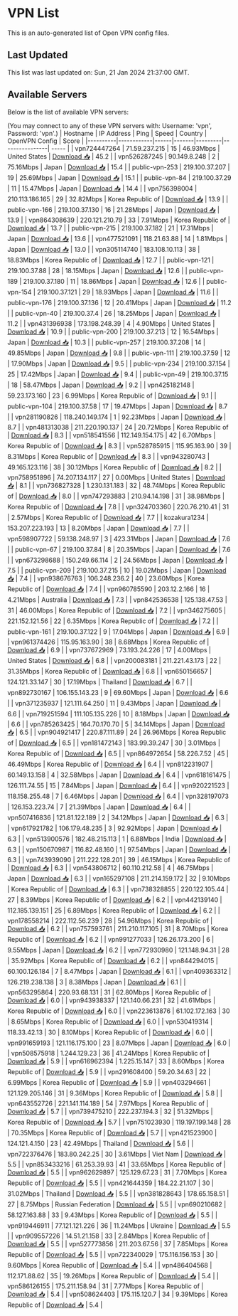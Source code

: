 # VPN List

This is an auto-generated list of Open VPN config files.

## Last Updated

This list was last updated on: Sun, 21 Jan 2024 21:37:00 GMT.

## Available Servers

Below is the list of available VPN servers:

(You may connect to any of these VPN servers with: Username: 'vpn', Password: 'vpn'.)
| Hostname | IP Address | Ping | Speed | Country | OpenVPN Config | Score |
|----------|------------|------|-------|---------|----------------| ----- |
| vpn724447264 | 71.59.237.215 | 15 | 46.93Mbps | United States | [Download 📥](./configs/server_0_US.ovpn) | 45.2 |
| vpn526287245 | 90.149.8.248 | 2 | 75.16Mbps | Japan | [Download 📥](./configs/server_1_JP.ovpn) | 15.4 |
| public-vpn-253 | 219.100.37.207 | 19 | 25.69Mbps | Japan | [Download 📥](./configs/server_2_JP.ovpn) | 15.1 |
| public-vpn-84 | 219.100.37.29 | 11 | 15.47Mbps | Japan | [Download 📥](./configs/server_3_JP.ovpn) | 14.4 |
| vpn756398004 | 210.113.186.165 | 29 | 32.82Mbps | Korea Republic of | [Download 📥](./configs/server_4_KR.ovpn) | 13.9 |
| public-vpn-166 | 219.100.37.130 | 16 | 21.28Mbps | Japan | [Download 📥](./configs/server_5_JP.ovpn) | 13.9 |
| vpn864308639 | 220.121.210.79 | 33 | 7.91Mbps | Korea Republic of | [Download 📥](./configs/server_6_KR.ovpn) | 13.7 |
| public-vpn-215 | 219.100.37.182 | 21 | 17.31Mbps | Japan | [Download 📥](./configs/server_7_JP.ovpn) | 13.6 |
| vpn477521091 | 118.21.63.88 | 14 | 1.81Mbps | Japan | [Download 📥](./configs/server_8_JP.ovpn) | 13.0 |
| vpn305114740 | 183.108.10.113 | 38 | 18.83Mbps | Korea Republic of | [Download 📥](./configs/server_9_KR.ovpn) | 12.7 |
| public-vpn-121 | 219.100.37.88 | 28 | 18.15Mbps | Japan | [Download 📥](./configs/server_10_JP.ovpn) | 12.6 |
| public-vpn-189 | 219.100.37.180 | 11 | 18.86Mbps | Japan | [Download 📥](./configs/server_11_JP.ovpn) | 12.6 |
| public-vpn-154 | 219.100.37.121 | 29 | 18.93Mbps | Japan | [Download 📥](./configs/server_12_JP.ovpn) | 11.6 |
| public-vpn-176 | 219.100.37.136 | 12 | 20.41Mbps | Japan | [Download 📥](./configs/server_13_JP.ovpn) | 11.2 |
| public-vpn-40 | 219.100.37.4 | 26 | 18.25Mbps | Japan | [Download 📥](./configs/server_14_JP.ovpn) | 11.2 |
| vpn431396938 | 173.198.248.39 | 4 | 4.90Mbps | United States | [Download 📥](./configs/server_15_US.ovpn) | 10.9 |
| public-vpn-200 | 219.100.37.213 | 12 | 16.54Mbps | Japan | [Download 📥](./configs/server_16_JP.ovpn) | 10.3 |
| public-vpn-257 | 219.100.37.208 | 14 | 49.85Mbps | Japan | [Download 📥](./configs/server_17_JP.ovpn) | 9.8 |
| public-vpn-111 | 219.100.37.59 | 12 | 17.90Mbps | Japan | [Download 📥](./configs/server_18_JP.ovpn) | 9.5 |
| public-vpn-234 | 219.100.37.154 | 25 | 17.42Mbps | Japan | [Download 📥](./configs/server_19_JP.ovpn) | 9.4 |
| public-vpn-49 | 219.100.37.15 | 18 | 58.47Mbps | Japan | [Download 📥](./configs/server_20_JP.ovpn) | 9.2 |
| vpn425182148 | 59.23.173.160 | 23 | 6.99Mbps | Korea Republic of | [Download 📥](./configs/server_21_KR.ovpn) | 9.1 |
| public-vpn-104 | 219.100.37.58 | 17 | 19.47Mbps | Japan | [Download 📥](./configs/server_22_JP.ovpn) | 8.7 |
| vpn281190826 | 118.240.149.174 | 1 | 92.23Mbps | Japan | [Download 📥](./configs/server_23_JP.ovpn) | 8.7 |
| vpn481313038 | 211.220.190.137 | 24 | 20.72Mbps | Korea Republic of | [Download 📥](./configs/server_24_KR.ovpn) | 8.3 |
| vpn518541556 | 112.149.154.175 | 42 | 6.70Mbps | Korea Republic of | [Download 📥](./configs/server_25_KR.ovpn) | 8.3 |
| vpn528785915 | 115.95.163.90 | 39 | 8.31Mbps | Korea Republic of | [Download 📥](./configs/server_26_KR.ovpn) | 8.3 |
| vpn943280743 | 49.165.123.116 | 38 | 30.12Mbps | Korea Republic of | [Download 📥](./configs/server_27_KR.ovpn) | 8.2 |
| vpn758951896 | 74.207.134.117 | 27 | 0.00Mbps | United States | [Download 📥](./configs/server_28_US.ovpn) | 8.1 |
| vpn736827328 | 1.230.131.183 | 32 | 48.74Mbps | Korea Republic of | [Download 📥](./configs/server_29_KR.ovpn) | 8.0 |
| vpn747293883 | 210.94.14.198 | 31 | 38.98Mbps | Korea Republic of | [Download 📥](./configs/server_30_KR.ovpn) | 7.8 |
| vpn324703360 | 220.76.210.41 | 31 | 2.57Mbps | Korea Republic of | [Download 📥](./configs/server_31_KR.ovpn) | 7.7 |
| kozakura1234 | 153.207.223.193 | 13 | 8.20Mbps | Japan | [Download 📥](./configs/server_32_JP.ovpn) | 7.7 |
| vpn598907722 | 59.138.248.97 | 3 | 423.31Mbps | Japan | [Download 📥](./configs/server_33_JP.ovpn) | 7.6 |
| public-vpn-67 | 219.100.37.84 | 8 | 20.35Mbps | Japan | [Download 📥](./configs/server_34_JP.ovpn) | 7.6 |
| vpn673298688 | 150.249.66.114 | 2 | 24.56Mbps | Japan | [Download 📥](./configs/server_35_JP.ovpn) | 7.5 |
| public-vpn-209 | 219.100.37.215 | 10 | 19.02Mbps | Japan | [Download 📥](./configs/server_36_JP.ovpn) | 7.4 |
| vpn938676763 | 106.248.236.2 | 40 | 23.60Mbps | Korea Republic of | [Download 📥](./configs/server_37_KR.ovpn) | 7.4 |
| vpn960785590 | 203.12.2.166 | 16 | 4.21Mbps | Australia | [Download 📥](./configs/server_38_AU.ovpn) | 7.3 |
| vpn842536538 | 125.138.47.53 | 31 | 46.00Mbps | Korea Republic of | [Download 📥](./configs/server_39_KR.ovpn) | 7.2 |
| vpn346275605 | 221.152.121.56 | 22 | 6.35Mbps | Korea Republic of | [Download 📥](./configs/server_40_KR.ovpn) | 7.2 |
| public-vpn-161 | 219.100.37.122 | 9 | 17.04Mbps | Japan | [Download 📥](./configs/server_41_JP.ovpn) | 6.9 |
| vpn961374426 | 115.95.163.90 | 38 | 8.68Mbps | Korea Republic of | [Download 📥](./configs/server_42_KR.ovpn) | 6.9 |
| vpn737672969 | 73.193.24.226 | 17 | 4.00Mbps | United States | [Download 📥](./configs/server_43_US.ovpn) | 6.8 |
| vpn200083181 | 211.221.43.173 | 22 | 31.35Mbps | Korea Republic of | [Download 📥](./configs/server_44_KR.ovpn) | 6.8 |
| vpn650156657 | 124.121.33.147 | 30 | 17.19Mbps | Thailand | [Download 📥](./configs/server_45_TH.ovpn) | 6.7 |
| vpn892730167 | 106.155.143.23 | 9 | 69.60Mbps | Japan | [Download 📥](./configs/server_46_JP.ovpn) | 6.6 |
| vpn371235937 | 121.111.64.250 | 11 | 9.43Mbps | Japan | [Download 📥](./configs/server_47_JP.ovpn) | 6.6 |
| vpn719251594 | 111.105.135.226 | 10 | 8.18Mbps | Japan | [Download 📥](./configs/server_48_JP.ovpn) | 6.6 |
| vpn785263425 | 164.70.170.70 | 5 | 34.14Mbps | Japan | [Download 📥](./configs/server_49_JP.ovpn) | 6.5 |
| vpn904921417 | 220.87.111.89 | 24 | 26.96Mbps | Korea Republic of | [Download 📥](./configs/server_50_KR.ovpn) | 6.5 |
| vpn181472143 | 183.99.39.247 | 30 | 3.01Mbps | Korea Republic of | [Download 📥](./configs/server_51_KR.ovpn) | 6.5 |
| vpn864972654 | 58.226.7.52 | 45 | 46.49Mbps | Korea Republic of | [Download 📥](./configs/server_52_KR.ovpn) | 6.4 |
| vpn812231907 | 60.149.13.158 | 4 | 32.58Mbps | Japan | [Download 📥](./configs/server_53_JP.ovpn) | 6.4 |
| vpn618161475 | 126.111.74.55 | 15 | 7.84Mbps | Japan | [Download 📥](./configs/server_54_JP.ovpn) | 6.4 |
| vpn920221523 | 118.158.255.48 | 7 | 6.46Mbps | Japan | [Download 📥](./configs/server_55_JP.ovpn) | 6.4 |
| vpn328197073 | 126.153.223.74 | 7 | 21.39Mbps | Japan | [Download 📥](./configs/server_56_JP.ovpn) | 6.4 |
| vpn507416836 | 121.81.122.189 | 2 | 34.12Mbps | Japan | [Download 📥](./configs/server_57_JP.ovpn) | 6.3 |
| vpn617921782 | 106.179.48.235 | 3 | 92.92Mbps | Japan | [Download 📥](./configs/server_58_JP.ovpn) | 6.3 |
| vpn513900576 | 182.48.215.113 | 1 | 6.88Mbps | India | [Download 📥](./configs/server_59_IN.ovpn) | 6.3 |
| vpn150670987 | 116.82.48.160 | 1 | 97.54Mbps | Japan | [Download 📥](./configs/server_60_JP.ovpn) | 6.3 |
| vpn743939090 | 211.222.128.201 | 39 | 46.15Mbps | Korea Republic of | [Download 📥](./configs/server_61_KR.ovpn) | 6.3 |
| vpn543806712 | 60.110.212.58 | 4 | 46.75Mbps | Japan | [Download 📥](./configs/server_62_JP.ovpn) | 6.3 |
| vpn165297108 | 211.214.159.172 | 32 | 9.10Mbps | Korea Republic of | [Download 📥](./configs/server_63_KR.ovpn) | 6.3 |
| vpn738328855 | 220.122.105.44 | 27 | 8.39Mbps | Korea Republic of | [Download 📥](./configs/server_64_KR.ovpn) | 6.2 |
| vpn442139140 | 112.185.139.151 | 25 | 6.89Mbps | Korea Republic of | [Download 📥](./configs/server_65_KR.ovpn) | 6.2 |
| vpn178558214 | 222.112.56.239 | 28 | 54.96Mbps | Korea Republic of | [Download 📥](./configs/server_66_KR.ovpn) | 6.2 |
| vpn757593761 | 211.210.117.105 | 31 | 8.70Mbps | Korea Republic of | [Download 📥](./configs/server_67_KR.ovpn) | 6.2 |
| vpn991277033 | 126.26.173.200 | 6 | 9.55Mbps | Japan | [Download 📥](./configs/server_68_JP.ovpn) | 6.2 |
| vpn772930980 | 121.148.94.31 | 28 | 35.92Mbps | Korea Republic of | [Download 📥](./configs/server_69_KR.ovpn) | 6.2 |
| vpn844294015 | 60.100.126.184 | 7 | 8.47Mbps | Japan | [Download 📥](./configs/server_70_JP.ovpn) | 6.1 |
| vpn409363312 | 126.219.238.138 | 3 | 8.38Mbps | Japan | [Download 📥](./configs/server_71_JP.ovpn) | 6.1 |
| vpn563295864 | 220.93.68.131 | 31 | 62.80Mbps | Korea Republic of | [Download 📥](./configs/server_72_KR.ovpn) | 6.0 |
| vpn943938337 | 121.140.66.231 | 32 | 41.61Mbps | Korea Republic of | [Download 📥](./configs/server_73_KR.ovpn) | 6.0 |
| vpn223613876 | 61.102.172.163 | 30 | 8.65Mbps | Korea Republic of | [Download 📥](./configs/server_74_KR.ovpn) | 6.0 |
| vpn530419314 | 118.33.42.13 | 30 | 8.10Mbps | Korea Republic of | [Download 📥](./configs/server_75_KR.ovpn) | 6.0 |
| vpn991659193 | 121.116.175.100 | 23 | 8.07Mbps | Japan | [Download 📥](./configs/server_76_JP.ovpn) | 6.0 |
| vpn508575918 | 1.244.129.23 | 36 | 41.24Mbps | Korea Republic of | [Download 📥](./configs/server_77_KR.ovpn) | 5.9 |
| vpn616962394 | 1.225.15.147 | 33 | 8.60Mbps | Korea Republic of | [Download 📥](./configs/server_78_KR.ovpn) | 5.9 |
| vpn291608400 | 59.20.34.63 | 22 | 6.99Mbps | Korea Republic of | [Download 📥](./configs/server_79_KR.ovpn) | 5.9 |
| vpn403294661 | 121.129.205.146 | 31 | 9.36Mbps | Korea Republic of | [Download 📥](./configs/server_80_KR.ovpn) | 5.8 |
| vpn643552726 | 221.141.114.189 | 54 | 7.97Mbps | Korea Republic of | [Download 📥](./configs/server_81_KR.ovpn) | 5.7 |
| vpn739475210 | 222.237.194.3 | 32 | 51.32Mbps | Korea Republic of | [Download 📥](./configs/server_82_KR.ovpn) | 5.7 |
| vpn751023930 | 119.197.199.148 | 28 | 70.35Mbps | Korea Republic of | [Download 📥](./configs/server_83_KR.ovpn) | 5.7 |
| vpn421523900 | 124.121.4.150 | 23 | 42.49Mbps | Thailand | [Download 📥](./configs/server_84_TH.ovpn) | 5.6 |
| vpn722376476 | 183.80.242.25 | 30 | 3.61Mbps | Viet Nam | [Download 📥](./configs/server_85_VN.ovpn) | 5.5 |
| vpn853433216 | 61.253.39.93 | 41 | 33.65Mbps | Korea Republic of | [Download 📥](./configs/server_86_KR.ovpn) | 5.5 |
| vpn962629897 | 125.129.67.23 | 31 | 7.70Mbps | Korea Republic of | [Download 📥](./configs/server_87_KR.ovpn) | 5.5 |
| vpn421644359 | 184.22.21.107 | 30 | 31.02Mbps | Thailand | [Download 📥](./configs/server_88_TH.ovpn) | 5.5 |
| vpn381828643 | 178.65.158.51 | 27 | 8.75Mbps | Russian Federation | [Download 📥](./configs/server_89_RU.ovpn) | 5.5 |
| vpn690210682 | 58.127.163.88 | 33 | 9.43Mbps | Korea Republic of | [Download 📥](./configs/server_90_KR.ovpn) | 5.5 |
| vpn919446911 | 77.121.121.226 | 36 | 11.24Mbps | Ukraine | [Download 📥](./configs/server_91_UA.ovpn) | 5.5 |
| vpn909557226 | 14.51.21.158 | 33 | 2.84Mbps | Korea Republic of | [Download 📥](./configs/server_92_KR.ovpn) | 5.5 |
| vpn527773856 | 211.203.67.56 | 37 | 7.85Mbps | Korea Republic of | [Download 📥](./configs/server_93_KR.ovpn) | 5.5 |
| vpn722340029 | 175.116.156.153 | 30 | 9.60Mbps | Korea Republic of | [Download 📥](./configs/server_94_KR.ovpn) | 5.4 |
| vpn486404568 | 112.171.88.62 | 35 | 19.26Mbps | Korea Republic of | [Download 📥](./configs/server_95_KR.ovpn) | 5.4 |
| vpn586126155 | 175.211.158.94 | 31 | 7.77Mbps | Korea Republic of | [Download 📥](./configs/server_96_KR.ovpn) | 5.4 |
| vpn508624403 | 175.115.120.7 | 34 | 9.39Mbps | Korea Republic of | [Download 📥](./configs/server_97_KR.ovpn) | 5.4 |
